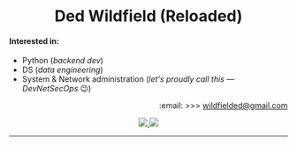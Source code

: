 <h1 align="center">Ded Wildfield (Reloaded)</h1>

#### Interested in: ####

- Python (*backend dev*)
- DS (*data engineering*)
- System & Network administration (*let's proudly call this&nbsp;&mdash; DevNetSecOps* :wink:)

<p align="right">:email: &gt;&gt;&gt; <a href="mailto:wildfielded@gmail.com">wildfielded@gmail.com</a></p>
<p align="center">
    <a href="https://github.com/wildfielded/github-readme-stats">
        <img src="https://github-readme-stats.vercel.app/api?username=wildfielded&count_private=true&show_icons=true&hide=prs,contribs&theme=dark">
    </a>
    <a href="https://github.com/wildfielded/github-readme-stats">
        <img src="https://github-readme-stats.vercel.app/api/top-langs?username=wildfielded&layout=compact&langs_count=6&theme=dark">
    </a>
</p>

----
